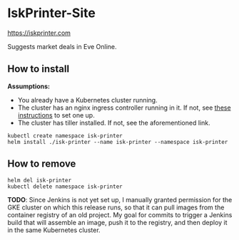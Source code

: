 # IskPrinter-Site
https://iskprinter.com

Suggests market deals in Eve Online.

## How to install

**Assumptions:**
* You already have a Kubernetes cluster running.
* The cluster has an nginx ingress controller running in it. If not, see [these instructions](https://cloud.google.com/community/tutorials/nginx-ingress-gke) to set one up.
* The cluster has tiller installed. If not, see the aforementioned link.

```
kubectl create namespace isk-printer
helm install ./isk-printer --name isk-printer --namespace isk-printer
```

## How to remove

```
helm del isk-printer
kubectl delete namespace isk-printer
```

**TODO**: Since Jenkins is not yet set up, I manually granted permission for the GKE cluster on which this release runs, so that it can pull images from the container registry of an old project. My goal for commits to trigger a Jenkins build that will assemble an image, push it to the registry, and then deploy it in the same Kubernetes cluster.

